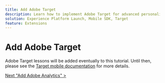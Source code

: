 ```yaml
---
title: Add Adobe Target
description: Learn how to implement Adobe Target for advanced personalization use cases. This lesson is part of the Implementing the Experience Cloud in Mobile iOS Objective-C Applications tutorial.
solution: Experience Platform Launch, Mobile SDK, Target
feature: Extensions
---
```


# Add Adobe Target

Adobe Target lessons will be added eventually to this tutorial. Until then, please see the [Target mobile documentation](https://aep-sdks.gitbook.io/docs/using-mobile-extensions/adobe-target) for more details.
  
[Next "Add Adobe Analytics" >](analytics.md)